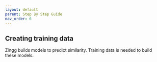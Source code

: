 ```yaml
---
layout: default
parent: Step By Step Guide
nav_order: 6
---
```

## Creating training data
Zingg builds models to predict similarity. Training data is needed to build these models. 



